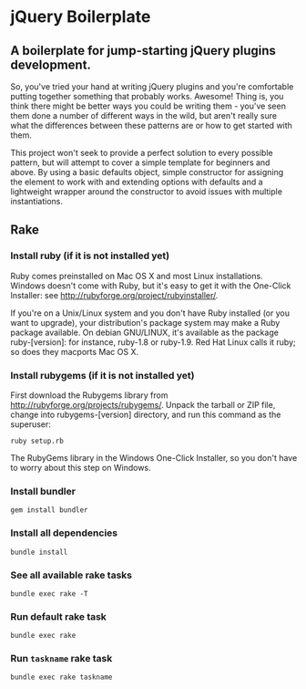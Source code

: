 # jQuery Boilerplate

## A boilerplate for jump-starting jQuery plugins development.
So, you've tried your hand at writing jQuery plugins and you're comfortable putting together something that probably works. Awesome! Thing is, you think there might be better ways you could be writing them - you've seen them done a number of different ways in the wild, but aren't really sure what the differences between these patterns are or how to get started with them.

This project won't seek to provide a perfect solution to every possible pattern, but will attempt to cover a simple template for beginners and above. By using a basic defaults object, simple constructor for assigning the element to work with and extending options with defaults and a lightweight wrapper around the constructor to avoid issues with multiple instantiations.

## Rake

### Install ruby (if it is not installed yet)

Ruby comes preinstalled on Mac OS X and most Linux installations. Windows doesn't come with Ruby, but it's easy to get it with the One-Click Installer: see http://rubyforge.org/project/rubyinstaller/.

If you're on a Unix/Linux system and you don't have Ruby installed (or you want to upgrade), your distribution's package system may make a Ruby package available. On debian GNU/LINUX, it's available as the package ruby-[version]: for instance, ruby-1.8 or ruby-1.9. Red Hat Linux calls it ruby; so does they macports Mac OS X.

### Install rubygems (if it is not installed yet)

First download the Rubygems library from http://rubyforge.org/projects/rubygems/. Unpack the tarball or ZIP file, change into rubygems-[version] directory, and run this command as the superuser:

```
ruby setup.rb
```

The RubyGems library in the Windows One-Click Installer, so you don't have to worry about this step on Windows.

### Install bundler

```
gem install bundler
```

### Install all dependencies

```
bundle install
```

### See all available rake tasks

```
bundle exec rake -T
```

### Run default rake task

```
bundle exec rake
```

### Run `taskname` rake task 

```
bundle exec rake taskname
```
